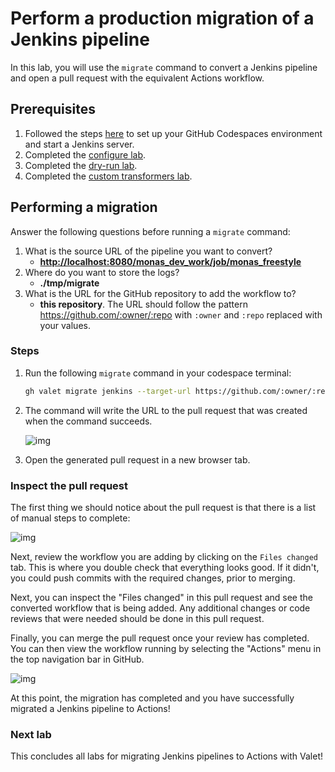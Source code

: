 # Perform a production migration of a Jenkins pipeline

In this lab, you will use the `migrate` command to convert a Jenkins pipeline and open a pull request with the equivalent Actions workflow.

## Prerequisites

1. Followed the steps [here](./readme.md#configure-your-codespace) to set up your GitHub Codespaces environment and start a Jenkins server.
2. Completed the [configure lab](./1-configure-lab.md#configuring-credentials).
3. Completed the [dry-run lab](./3-dry-run.md).
4. Completed the [custom transformers lab](./4-custom-transformers.md).

## Performing a migration

Answer the following questions before running a `migrate` command:

1. What is the source URL of the pipeline you want to convert?
    - __<http://localhost:8080/monas_dev_work/job/monas_freestyle>__
2. Where do you want to store the logs?
    - __./tmp/migrate__
3. What is the URL for the GitHub repository to add the workflow to?
    - __this repository__. The URL should follow the pattern <https://github.com/:owner/:repo> with `:owner` and `:repo` replaced with your values.

### Steps

1. Run the following `migrate` command in your codespace terminal:

    ```bash
    gh valet migrate jenkins --target-url https://github.com/:owner/:repo --output-dir ./tmp/migrate --source-url http://localhost:8080/job/monas_dev_work/job/monas_freestyle
    ```

2. The command will write the URL to the pull request that was created when the command succeeds.

    ![img](https://user-images.githubusercontent.com/19557880/185509412-ab64d92d-2a56-4d5a-bbb4-35a41a2ca48c.png)

3. Open the generated pull request in a new browser tab.

### Inspect the pull request

The first thing we should notice about the pull request is that there is a list of manual steps to complete:

![img](https://user-images.githubusercontent.com/19557880/186784161-b7882ac4-ac99-4462-b69f-f49b9202527b.png)

Next, review the workflow you are adding by clicking on the `Files changed` tab. This is where you double check that everything looks good. If it didn't, you could push commits with the required changes, prior to merging.

Next, you can inspect the "Files changed" in this pull request and see the converted workflow that is being added. Any additional changes or code reviews that were needed should be done in this pull request.

Finally, you can merge the pull request once your review has completed. You can then view the workflow running by selecting the "Actions" menu in the top navigation bar in GitHub.

![img](https://user-images.githubusercontent.com/19557880/185509704-90243ec5-e77f-4baf-a9b2-d9a4d9fda199.png)

At this point, the migration has completed and you have successfully migrated a Jenkins pipeline to Actions!

### Next lab

This concludes all labs for migrating Jenkins pipelines to Actions with Valet!
